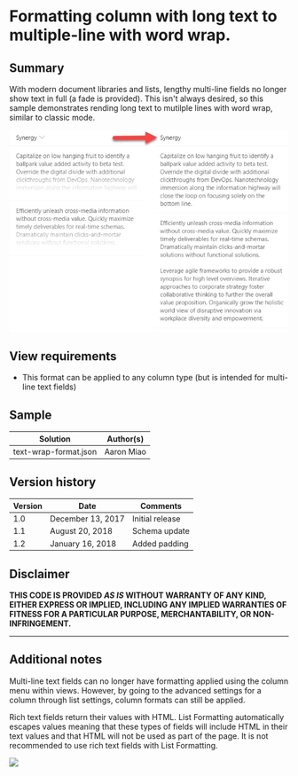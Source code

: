 # Formatting column with long text to multiple-line with word wrap.

## Summary
With modern document libraries and lists, lengthy multi-line fields no longer show text in full (a fade is provided). This isn't always desired, so this sample demonstrates rending long text to mutilple lines with word wrap, similar to classic mode.

![screenshot of the sample](./screenshot.png)

## View requirements
- This format can be applied to any column type (but is intended for multi-line text fields)

## Sample

Solution|Author(s)
--------|---------
text-wrap-format.json | Aaron Miao

## Version history

Version|Date|Comments
-------|----|--------
1.0|December 13, 2017|Initial release
1.1|August 20, 2018|Schema update
1.2|January 16, 2018|Added padding

## Disclaimer
**THIS CODE IS PROVIDED *AS IS* WITHOUT WARRANTY OF ANY KIND, EITHER EXPRESS OR IMPLIED, INCLUDING ANY IMPLIED WARRANTIES OF FITNESS FOR A PARTICULAR PURPOSE, MERCHANTABILITY, OR NON-INFRINGEMENT.**

---

## Additional notes
Multi-line text fields can no longer have formatting applied using the column menu within views. However, by going to the advanced settings for a column through list settings, column formats can still be applied.

Rich text fields return their values with HTML. List Formatting automatically escapes values meaning that these types of fields will include HTML in their text values and that HTML will not be used as part of the page. It is not recommended to use rich text fields with List Formatting.

<img src="https://telemetry.sharepointpnp.com/sp-dev-list-formatting/column-samples/text-wrap-format" />